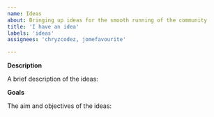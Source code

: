 ```yaml
---
name: Ideas
about: Bringing up ideas for the smooth running of the community
title: 'I have an idea'
labels: 'ideas'
assignees: 'chryzcodez, jomefavourite'

---
```



**Description**

A brief description of the ideas:

**Goals**

The aim and objectives of the ideas:





